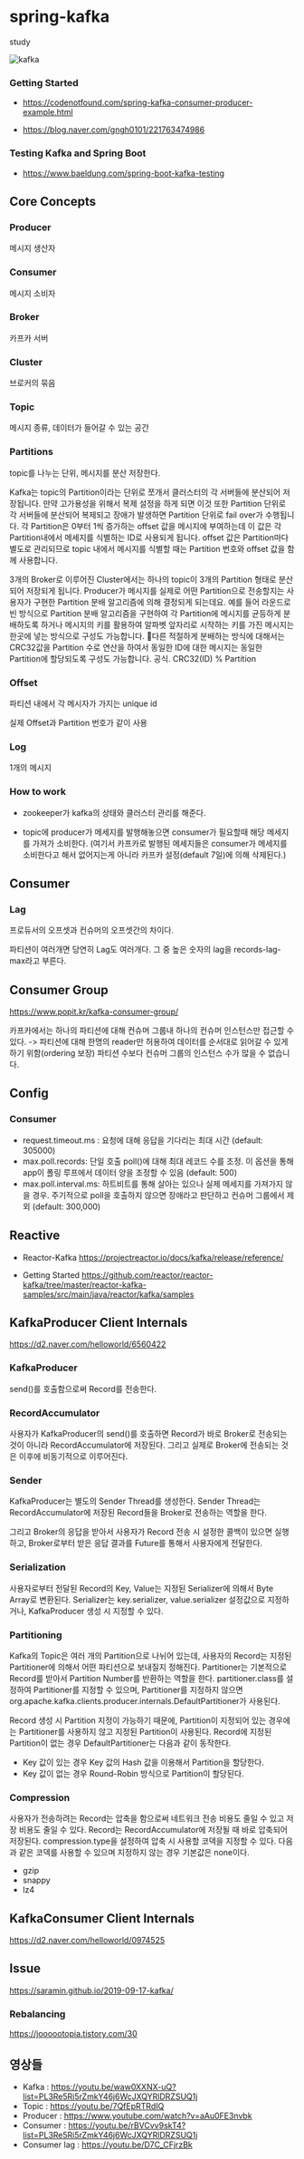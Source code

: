 # spring-kafka
study 

![kafka](/doc/img/kafka.png)

### Getting Started 

- https://codenotfound.com/spring-kafka-consumer-producer-example.html

- https://blog.naver.com/gngh0101/221763474986

### Testing Kafka and Spring Boot

- https://www.baeldung.com/spring-boot-kafka-testing

## Core Concepts

### Producer
메시지 생산자 

### Consumer
메시지 소비자

### Broker
카프카 서버

### Cluster 
브로커의 묶음

### Topic
메시지 종류, 데이터가 들어갈 수 있는 공간 

### Partitions
topic를 나누는 단위, 메시지를 분산 저장한다. 

Kafka는 topic의 Partition이라는 단위로 쪼개서 클러스터의 각 서버들에 분산되어 저장됩니다. 
만약 고가용성을 위해서 복제 설정을 하게 되면 이것 또한 Partition 단위로 각 서버들에 분산되어 복제되고 장애가 발생하면 Partition 단위로 fail over가 수행됩니다.
각 Partition은 0부터 1씩 증가하는 offset 값을 메시지에 부여하는데 이 값은 각 Partition내에서 메세지를 식별하는 ID로 사용되게 됩니다. offset 값은 Partition마다 별도로 관리되므로 topic 내에서 메시지를 식별할 때는 Partition 번호와 offset 값을 함께 사용합니다.

3개의 Broker로 이루어진 Cluster에서는 하나의 topic이 3개의 Partition 형태로 분산되어 저장되게 됩니다.
Producer가 메시지를 실제로 어떤 Partition으로 전송할지는 사용자가 구현한 Partition 분배 알고리즘에 의해 결정되게 되는데요.
예를 들어 라운드로빈 방식으로 Partition 분배 알고리즘을 구현하여 각 Partition에 메시지를 균등하게 분배하도록 하거나 메시지의 키를 활용하여 알파벳 앞자리로 시작하는 키를 가진 메시지는 한곳에 넣는 방식으로 구성도 가능합니다.
다른 적절하게 분배하는 방식에 대해서는 CRC32값을 Partition 수로 연산을 하여서 동일한 ID에 대한 메시지는 동일한 Partition에 할당되도록 구성도 가능합니다. 공식. CRC32(ID) % Partition 

### Offset
파티션 내에서 각 메시자가 가지는 unique id

실제 Offset과 Partition 번호가 같이 사용

### Log
1개의 메시지 

### How to work

- zookeeper가 kafka의 상태와 클러스터 관리를 해준다.

- topic에 producer가 메세지를 발행해놓으면 consumer가 필요할때 해당 메세지를 가져가 소비한다.
  (여기서 카프카로 발행된 메세지들은 consumer가 메세지를 소비한다고 해서 없어지는게 아니라 카프카 설정(default 7일)에 의해 삭제된다.)

## Consumer

### Lag
프로듀서의 오프셋과 컨슈머의 오프셋간의 차이다. 

파티션이 여러개면 당연히 Lag도 여러개다. 그 중 높은 숫자의 lag을 records-lag-max라고 부른다.

## Consumer Group

https://www.popit.kr/kafka-consumer-group/

카프카에서는 하나의 파티션에 대해 컨슈머 그룹내 하나의 컨슈머 인스턴스만 접근할 수 있다. 
-> 파티션에 대해 한명의 reader만 허용하여 데이터를 순서대로 읽어갈 수 있게 하기 위함(ordering 보장) 파티션 수보다 컨슈머 그룹의 인스턴스 수가 많을 수 없습니다.


## Config

### Consumer 

- request.timeout.ms : 요청에 대해 응답을 기다리는 최대 시간 (default: 305000)
- max.poll.records: 단일 호출 poll()에 대해 최대 레코드 수를 조정. 이 옵션을 통해 app이 폴링 루프에서 데이터 양을 조정할 수 있음 (default: 500)
- max.poll.interval.ms: 하트비트를 통해 살아는 있으나 실제 메세지를 가져가지 않을 경우. 주기적으로 poll을 호출하지 않으면 장애라고 판단하고 컨슈머 그룹에서 제외 (default: 300,000)


## Reactive

- Reactor-Kafka
https://projectreactor.io/docs/kafka/release/reference/

- Getting Started
https://github.com/reactor/reactor-kafka/tree/master/reactor-kafka-samples/src/main/java/reactor/kafka/samples


## KafkaProducer Client Internals

https://d2.naver.com/helloworld/6560422

### KafkaProducer

send()를 호출함으로써 Record를 전송한다.

### RecordAccumulator

사용자가 KafkaProducer의 send()를 호출하면 Record가 바로 Broker로 전송되는 것이 아니라 RecordAccumulator에 저장된다. 
그리고 실제로 Broker에 전송되는 것은 이후에 비동기적으로 이루어진다.

### Sender

KafkaProducer는 별도의 Sender Thread를 생성한다. Sender Thread는 RecordAccumulator에 저장된 Record들을 Broker로 전송하는 역할을 한다. 

그리고 Broker의 응답을 받아서 사용자가 Record 전송 시 설정한 콜백이 있으면 실행하고, Broker로부터 받은 응답 결과를 Future를 통해서 사용자에게 전달한다.

### Serialization

사용자로부터 전달된 Record의 Key, Value는 지정된 Serializer에 의해서 Byte Array로 변환된다. 
Serializer는 key.serializer, value.serializer 설정값으로 지정하거나, KafkaProducer 생성 시 지정할 수 있다.

### Partitioning

Kafka의 Topic은 여러 개의 Partition으로 나뉘어 있는데, 사용자의 Record는 지정된 Partitioner에 의해서 어떤 파티션으로 보내질지 정해진다. Partitioner는 기본적으로 Record를 받아서 Partition Number를 반환하는 역할을 한다. partitioner.class를 설정하여 Partitioner를 지정할 수 있으며, Partitioner를 지정하지 않으면 org.apache.kafka.clients.producer.internals.DefaultPartitioner가 사용된다.

Record 생성 시 Partition 지정이 가능하기 때문에, Partition이 지정되어 있는 경우에는 Partitioner를 사용하지 않고 지정된 Partition이 사용된다. Record에 지정된 Partition이 없는 경우 DefaultPartitioner는 다음과 같이 동작한다.

- Key 값이 있는 경우 Key 값의 Hash 값을 이용해서 Partition을 할당한다.
- Key 값이 없는 경우 Round-Robin 방식으로 Partition이 할당된다.

### Compression

사용자가 전송하려는 Record는 압축을 함으로써 네트워크 전송 비용도 줄일 수 있고 저장 비용도 줄일 수 있다. 
Record는 RecordAccumulator에 저장될 때 바로 압축되어 저장된다. compression.type을 설정하여 압축 시 사용할 코덱을 지정할 수 있다. 다음과 같은 코덱를 사용할 수 있으며 지정하지 않는 경우 기본값은 none이다.

- gzip
- snappy
- lz4


## KafkaConsumer Client Internals

https://d2.naver.com/helloworld/0974525


## Issue
https://saramin.github.io/2019-09-17-kafka/

### Rebalancing
https://joooootopia.tistory.com/30


## 영상들 

- Kafka : https://youtu.be/waw0XXNX-uQ?list=PL3Re5Ri5rZmkY46j6WcJXQYRlDRZSUQ1j
- Topic : https://youtu.be/7QfEpRTRdIQ
- Producer : https://www.youtube.com/watch?v=aAu0FE3nvbk
- Consumer : https://youtu.be/rBVCvv9skT4?list=PL3Re5Ri5rZmkY46j6WcJXQYRlDRZSUQ1j
- Consumer lag : https://youtu.be/D7C_CFjrzBk

